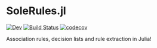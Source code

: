 # SoleRules.jl

<!-- [![Stable](https://img.shields.io/badge/docs-stable-blue.svg)](https://aclai-lab.github.io/SoleRules.jl/) -->
[![Dev](https://img.shields.io/badge/docs-dev-blue.svg)](https://aclai-lab.github.io/SoleRules.jl/dev)
[![Build Status](https://api.cirrus-ci.com/github/aclai-lab/SoleRules.jl.svg?branch=main)](https://cirrus-ci.com/github/aclai-lab/SoleRules.jl)
[![codecov](https://codecov.io/gh/aclai-lab/SoleRules.jl/branch/main/graph/badge.svg?token=LT9IYIYNFI)](https://codecov.io/gh/aclai-lab/SoleRules.jl)

Association rules, decision lists and rule extraction in Julia!
